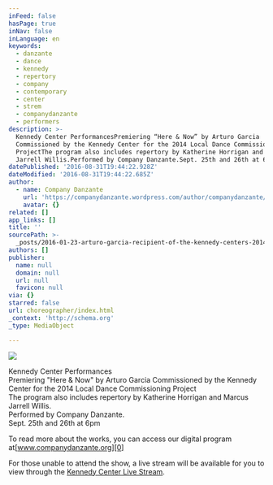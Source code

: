 ```yaml
---
inFeed: false
hasPage: true
inNav: false
inLanguage: en
keywords:
  - danzante
  - dance
  - kennedy
  - repertory
  - company
  - contemporary
  - center
  - strem
  - companydanzante
  - performers
description: >-
  Kennedy Center PerformancesPremiering “Here & Now” by Arturo Garcia
  Commissioned by the Kennedy Center for the 2014 Local Dance Commissioning
  ProjectThe program also includes repertory by Katherine Horrigan and Marcus
  Jarrell Willis.Performed by Company Danzante.Sept. 25th and 26th at 6pm
datePublished: '2016-08-31T19:44:22.928Z'
dateModified: '2016-08-31T19:44:22.685Z'
author:
  - name: Company Danzante
    url: 'https://companydanzante.wordpress.com/author/companydanzante/'
    avatar: {}
related: []
app_links: []
title: ''
sourcePath: >-
  _posts/2016-01-23-arturo-garcia-recipient-of-the-kennedy-centers-2014-local-d.md
authors: []
publisher:
  name: null
  domain: null
  url: null
  favicon: null
via: {}
starred: false
url: choreographer/index.html
_context: 'http://schema.org'
_type: MediaObject

---
```

![](https://the-grid-user-content.s3-us-west-2.amazonaws.com/c32db2a1-5193-4b3c-b152-9fb7297a9f10.JPG)

Kennedy Center Performances  
Premiering "Here & Now" by Arturo Garcia Commissioned by the Kennedy Center for the 2014 Local Dance Commissioning Project  
The program also includes repertory by Katherine Horrigan and Marcus Jarrell Willis.  
Performed by Company Danzante.  
Sept. 25th and 26th at 6pm

To read more about the works, you can access our digital program at[www.companydanzante.org][0]

For those unable to attend the show, a live stream will be available for you to view through the [Kennedy Center Live Stream][1].

[0]: http://www.companydanzante.org/
[1]: http://www.kennedy-center.org/artist/B119414